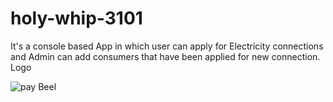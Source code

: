 # holy-whip-3101
It's a console based App in which user can apply for Electricity connections and Admin can add consumers that have been applied for new connection.
Logo 
   
![pay Beel](https://user-images.githubusercontent.com/99540875/228315129-e9d5be5f-4245-4276-91ac-1c7071eac926.jpg)

